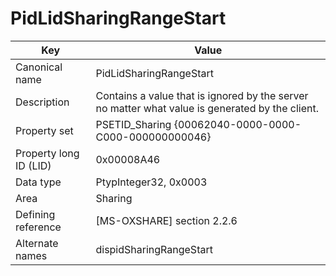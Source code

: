 # PidLidSharingRangeStart

| Key | Value |
|---|---|
| Canonical name | PidLidSharingRangeStart |
| Description | Contains a value that is ignored by the server no matter what value is generated by the client. |
| Property set | PSETID_Sharing {00062040-0000-0000-C000-000000000046} |
| Property long ID (LID) | 0x00008A46 |
| Data type | PtypInteger32, 0x0003 |
| Area | Sharing |
| Defining reference | [MS-OXSHARE] section 2.2.6 |
| Alternate names | dispidSharingRangeStart |
